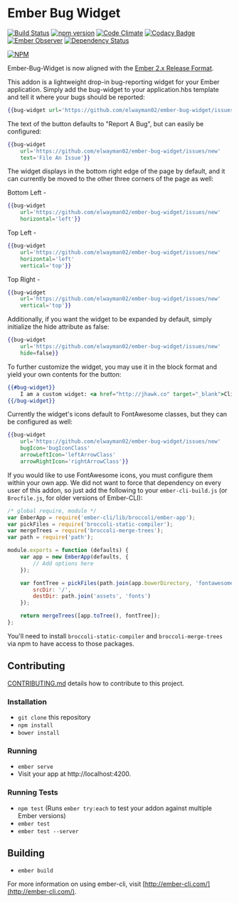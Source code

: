 # Ember Bug Widget
[![Build Status](https://travis-ci.org/elwayman02/ember-bug-widget.svg?branch=master)](https://travis-ci.org/elwayman02/ember-bug-widget)
[![npm version](https://badge.fury.io/js/ember-bug-widget.svg)](http://badge.fury.io/js/ember-bug-widget)
[![Code Climate](https://codeclimate.com/github/elwayman02/ember-bug-widget/badges/gpa.svg)](https://codeclimate.com/github/elwayman02/ember-bug-widget)
[![Codacy Badge](https://www.codacy.com/project/badge/7b9a436d453943baa9dc1f00a5cd72f9)](https://www.codacy.com/app/hawker-jordan/ember-bug-widget)
[![Ember Observer](http://emberobserver.com/badges/ember-bug-widget.svg)](http://emberobserver.com/addons/ember-bug-widget)
[![Dependency Status](https://www.versioneye.com/user/projects/557386e1336334002500000a/badge.svg?style=flat)](https://www.versioneye.com/user/projects/557386e1336334002500000a)

[![NPM](https://nodei.co/npm/ember-bug-widget.png?downloads=true&downloadRank=true&stars=true)](https://nodei.co/npm/ember-bug-widget/)

Ember-Bug-Widget is now aligned with the [Ember 2.x Release Format](http://emberjs.com/blog/2015/06/16/ember-project-at-2-0.html).

This addon is a lightweight drop-in bug-reporting widget for your Ember application.  Simply add the bug-widget to your application.hbs template and tell it where your bugs should be reported:

```handlebars
{{bug-widget url='https://github.com/elwayman02/ember-bug-widget/issues/new'}}
```

The text of the button defaults to "Report A Bug", but can easily be configured:

```handlebars
{{bug-widget
    url='https://github.com/elwayman02/ember-bug-widget/issues/new'
    text='File An Issue'}}
```

The widget displays in the bottom right edge of the page by default, and it can currently be moved to the other three corners of the page as well:

Bottom Left -
```handlebars
{{bug-widget
    url='https://github.com/elwayman02/ember-bug-widget/issues/new'
    horizontal='left'}}
```

Top Left -
```handlebars
{{bug-widget
    url='https://github.com/elwayman02/ember-bug-widget/issues/new'
    horizontal='left'
    vertical='top'}}
```

Top Right -
```handlebars
{{bug-widget
    url='https://github.com/elwayman02/ember-bug-widget/issues/new'
    vertical='top'}}
```

Additionally, if you want the widget to be expanded by default, simply initialize the hide attribute as false:

```handlebars
{{bug-widget
    url='https://github.com/elwayman02/ember-bug-widget/issues/new'
    hide=false}}
```

To further customize the widget, you may use it in the block format and yield your own contents for the button:

```handlebars
{{#bug-widget}}
    I am a custom widget: <a href="http://jhawk.co" target="_blank">Click me!</a>
{{/bug-widget}}
```

Currently the widget's icons default to FontAwesome classes, but they can be configured as well:

```handlebars
{{bug-widget
    url='https://github.com/elwayman02/ember-bug-widget/issues/new'
    bugIcon='bugIconClass'
    arrowLeftIcon='leftArrowClass'
    arrowRightIcon='rightArrowClass'}}
```

If you would like to use FontAwesome icons, you must configure them within your own app. We did not want to force that
dependency on every user of this addon, so just add the following to your `ember-cli-build.js` (or `Brocfile.js`, for older versions of Ember-CLI):

```javascript
/* global require, module */
var EmberApp = require('ember-cli/lib/broccoli/ember-app');
var pickFiles = require('broccoli-static-compiler');
var mergeTrees = require('broccoli-merge-trees');
var path = require('path');

module.exports = function (defaults) {
    var app = new EmberApp(defaults, {
        // Add options here
    });

    var fontTree = pickFiles(path.join(app.bowerDirectory, 'fontawesome', 'fonts'), {
        srcDir: '/',
        destDir: path.join('assets', 'fonts')
    });

    return mergeTrees([app.toTree(), fontTree]);
};
```

You'll need to install `broccoli-static-compiler` and `broccoli-merge-trees` via npm to have access to those packages.

## Contributing

[CONTRIBUTING.md](https://github.com/elwayman02/ember-bug-widget/blob/master/CONTRIBUTING.md) details how to contribute to this project.

### Installation

* `git clone` this repository
* `npm install`
* `bower install`

### Running

* `ember serve`
* Visit your app at http://localhost:4200.

### Running Tests

* `npm test` (Runs `ember try:each` to test your addon against multiple Ember versions)
* `ember test`
* `ember test --server`

## Building

* `ember build`

For more information on using ember-cli, visit [http://ember-cli.com/](http://ember-cli.com/).
